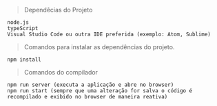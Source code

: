 > Dependêcias do Projeto

```
node.js
typeScript
Visual Studio Code ou outra IDE preferida (exemplo: Atom, Sublime)

```

> Comandos para instalar as dependências do projeto.

```
npm install
```

> Comandos do compilador

```
npm run server (executa a aplicação e abre no browser)
npm run start (sempre que uma alteração for salva o código é recompilado e exibido no browser de maneira reativa)
```

